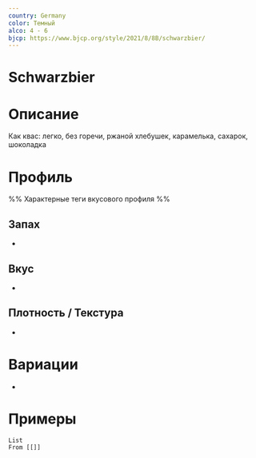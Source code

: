 ```yaml
---
country: Germany
color: Темный
alco: 4 - 6
bjcp: https://www.bjcp.org/style/2021/8/8B/schwarzbier/
---
```

# Schwarzbier

# Описание 

Как квас: легко, без горечи, ржаной хлебушек, карамелька, сахарок, шоколадка

# Профиль

%% Характерные теги вкусового профиля  %%

## Запах

- 

## Вкус

-  

## Плотность / Текстура 

- 


# Вариации

- 

# Примеры

```dataview
List 
From [[]]
```

